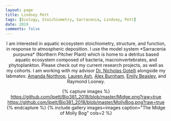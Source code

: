 ```yaml
---
layout: page
title: Lindsey Pett
tags: [Ecology, Stoichiometry, Sarracenia, Lindsey, Pett]
date: 2019
comments: false
---
```

    
<center> I am interested in aquatic ecosystem stoichiometry, structure, and function, in response to atmospheric deposition. I use the model system *Sarracenia purpurea* (Northern Pitcher Plant) which is home to a detritus based aquatic ecosystem composed of bacteria, macroinvertebrates, and phytoplankton. Please check out my current research projects, as well as my cohorts. I am working with my advisor <a href="http://www.uvm.edu/~ngotelli/homepage.html">Dr. Nicholas Gotelli</a> alongside my labmates: <a href="https://amandacnorthrop.com">Amanda Northrop</a>, <a href="https://lvash.github.io">Lauren Ash</a>, <a href="https://github.com/alexburn17">Alex Burnham</a>, <a href="https://beasthebiologist.wordpress.com">Emily Beasley</a>, and Raymond Looney.




{% capture images %}
    https://github.com/lpett/Bio381_2018/blob/master/Midge.png?raw=true
    https://github.com/lpett/Bio381_2018/blob/master/MollyBog.png?raw=true   
{% endcapture %}
{% include gallery images=images caption="The Midge of Molly Bog" cols=2 %}


